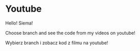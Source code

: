 # Youtube
Hello! Siema!

Choose branch and see the code from my videos on youtube!

Wybierz branch i zobacz kod z filmu na youtube!
